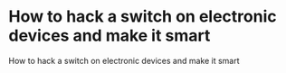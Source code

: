 # How to hack a switch on electronic devices and make it smart
How to hack a switch on electronic devices and make it smart
